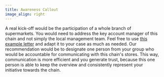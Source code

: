 ```yaml
---
title: Awareness Callout
image_align: right
---
```



A real kick-off would be the participation of a whole branch of supermarkets. You would need to address the key account manager of this chain and not simply the local management team. Feel free to use <a href="https://yunity.atlassian.net/wiki/spaces/FSINT/pages/93497044/Example+letter+to+a+chain+HQ" target="_blank">this example letter</a> and adapt it to your case as much as needed. Our recommendation would be to designate one person from your group who would be accountable for communicating with this chain's stores. This way, communication is more efficient and you generate trust, because this one person is able to keep the overview and consistently represent your initiative towards the chain.

